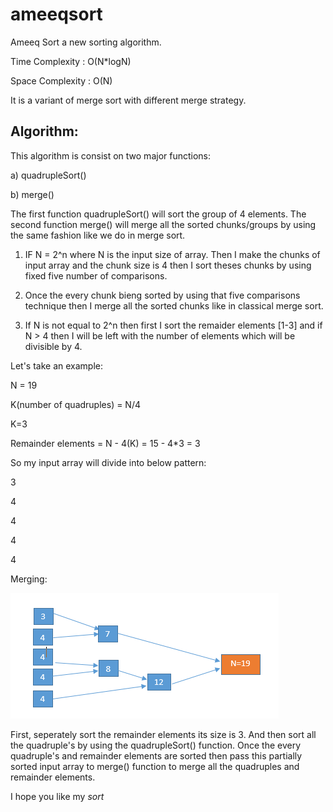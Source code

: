 # ameeqsort
Ameeq Sort a new sorting algorithm.

Time Complexity : O(N*logN)

Space Complexity : O(N)

It is a variant of merge sort with different merge strategy.

Algorithm:
---------------

This algorithm is consist on two major functions:

a) quadrupleSort()

b) merge()

The first function quadrupleSort() will sort the group of 4 elements. The second function merge() will merge all the sorted chunks/groups by using the same fashion like we do in merge sort.

1) IF N = 2^n where N is the input size of array. Then I make the chunks of input array and the chunk size is 4 then I sort theses chunks by using fixed five number of comparisons.   

2) Once the every chunk bieng sorted by using that five comparisons technique then I merge all the sorted chunks like in classical merge sort.

3) If N is not equal to 2^n then first I sort the remaider elements [1-3] and if N > 4 then I will be left with the number of elements which will be divisible by 4.

Let's take an example:

N = 19

K(number of quadruples) = N/4 

K=3

Remainder elements = N - 4(K) = 15 - 4*3 = 3

So my input array will divide into below pattern:


3

4

4

4

4

Merging:


![Image of Merging](https://github.com/ameekkhan/ameeqsort/blob/master/Capture.PNG)
















First, seperately sort the remainder elements its size is 3. And then sort all the quadruple's by using the quadrupleSort() function. Once the every quadruple's and remainder elements are sorted then pass this partially sorted input array to merge() function to merge all the quadruples and remainder elements.

I hope you like my *sort*

